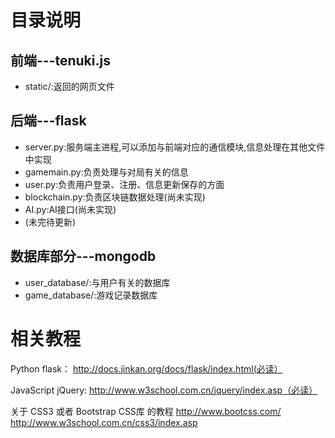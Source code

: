 # 目录说明

## 前端---tenuki.js
- static/:返回的网页文件

## 后端---flask
- server.py:服务端主进程,可以添加与前端对应的通信模块,信息处理在其他文件中实现
- gamemain.py:负责处理与对局有关的信息
- user.py:负责用户登录、注册、信息更新保存的方面
- blockchain.py:负责区块链数据处理(尚未实现)
- AI.py:AI接口(尚未实现)
- (未完待更新)

## 数据库部分---mongodb
- user_database/:与用户有关的数据库
- game_database/:游戏记录数据库

# 相关教程
Python flask：
http://docs.jinkan.org/docs/flask/index.html(必读）

JavaScript jQuery:
http://www.w3school.com.cn/jquery/index.asp（必读）

关于 CSS3 或者 Bootstrap CSS库 的教程
http://www.bootcss.com/
http://www.w3school.com.cn/css3/index.asp

